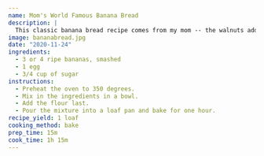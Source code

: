 ```yaml
---
name: Mom's World Famous Banana Bread
description: |
  This classic banana bread recipe comes from my mom -- the walnuts add a nice texture and flavor to the banana bread.
image: bananabread.jpg
date: "2020-11-24"
ingredients:
  - 3 or 4 ripe bananas, smashed
  - 1 egg
  - 3/4 cup of sugar
instructions:
  - Preheat the oven to 350 degrees.
  - Mix in the ingredients in a bowl.
  - Add the flour last.
  - Pour the mixture into a loaf pan and bake for one hour.
recipe_yield: 1 loaf
cooking_method: bake
prep_time: 15m
cook_time: 1h 15m
---
```

